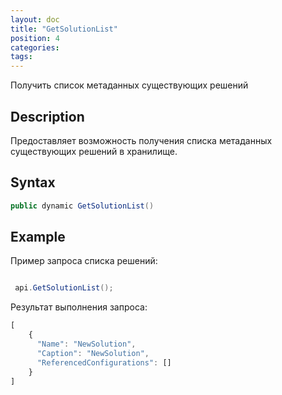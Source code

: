 ```yaml
---
layout: doc
title: "GetSolutionList"
position: 4
categories: 
tags:
---
```


Получить список метаданных существующих решений

## Description
Предоставляет возможность получения списка метаданных существующих решений в хранилище.

## Syntax
```csharp
public dynamic GetSolutionList()
```

## Example

Пример запроса списка решений:

```csharp

 api.GetSolutionList();
```

Результат выполнения запроса:

```js
[
	{
	  "Name": "NewSolution",
	  "Caption": "NewSolution",
	  "ReferencedConfigurations": []
	}
]
```

